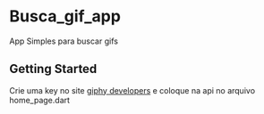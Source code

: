 # Busca_gif_app

App Simples para buscar gifs

## Getting Started

Crie uma key no site [giphy developers](https://developers.giphy.com/)
e coloque na api no arquivo home_page.dart